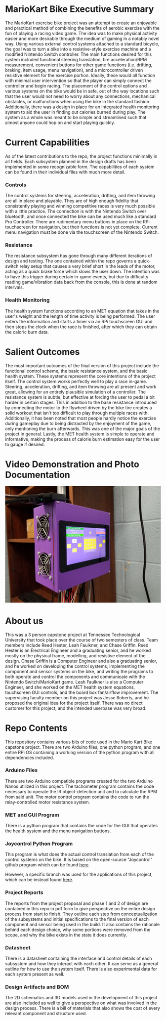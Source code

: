 # MarioKart Bike Executive Summary

The MarioKart exercise bike project was an attempt to create an enjoyable and practical method of combining the benefits of aerobic exercise with the fun of playing a racing video game. The idea was to make physical activity easier and more desirable through the medium of gaming in a notably novel way. Using various external control systems attached to a standard bicycle, the goal was to turn a bike into a resistive-style exercise machine and a modified Nintendo Switch controller. The main functions desired for this system included functional steering translation, tire acceleration/RPM measurement, convenient buttons for other game functions (i.e. drifting, braking, item usage, menu navigation), and a microcontroller driven resistive element for the exercise portion. Ideally, these would all function with minimal user intervention so that the player can simply connect the controller and begin racing. The placement of the control options and various systems on the bike would be in safe, out of the way locations such that the user would not need to worry about any connections, mechanical obstacles, or malfunctions when using the bike in the standard fashion. Additionally, there was a design in place for an integrated health monitoring system to aid the user in finding out calories burned during play. The system as a whole was meant to be simple and streamlined such that almost anyone could hop on and start playing quickly.

# Current Capabilities

As of the latest contributions to the repo, the project functions minimally in all fields. Each subsystem planned in the design drafts has been implemented in some recognizable form. The capabilities of each system can be found in their individual files with much more detail.

### Controls

The control systems for steering, acceleration, drifting, and item throwing are all in place and playable. They are of high enough fidelity that consistently playing and winning competitive races is very much possible with a little practice. The connection is with the Nintendo Switch over bluetooth, and once connected the bike can be used much like a standard Pro Controller. There are rudimentary menu buttons in place on the RPi touchscreen for navigation, but their functions is not yet complete. Current menu navigation must be done via the touchscreen of the Nintendo Switch.

### Resistance

The resistance subsystem has gone through many different iterations of design and testing. The one contained within the repo governs a quick-switch relay setup that causes a very brief short in the leads of the motor, acting as a quick brake force which slows the user down. The intention was to have this trigger during certain in-game events, but due to difficulty reading game/vibration data back from the console, this is done at random intervals.

### Health Monitoring

The health system functions according to an MET equation that takes in the user's weight and the length of time activity is being performed. The user enters the information and starts a timer via an RPi touchscreen GUI and then stops the clock when the race is finished, after which they can obtain the caloric burn data.

# Salient Outcomes

The most important outcomes of the final version of this project include the functional control scheme, the basic resistance system, and the basic health system. These systems represent the core intentions of the project itself. The control system works perfectly well to play a race in-game. Steering, acceleration, drifting, and item throwing are all present and work great, allowing for an entirely plausible simulation of a controller. The resistance system is subtle, but effective at forcing the user to pedal a bit harder in certain stages. This in addition to the base resistance introduced by connecting the motor to the flywheel driven by the bike tire creates a solid workout that isn't too difficult to play through multiple races with. Additionally, it has been noted that most people hardly notice the exercise during gameplay due to being distracted by the enjoyment of the game, only mentioning the burn afterwards. This was one of the major goals of the project in general. Lastly, the MET health system is simple to operate and informative, making the process of calorie burn estimation easy for the user to gauge if desired.

# Video Demonstration and Photo Documentation

[![Watch the video](/ProjectDocumentation/Photos/boardbox-and-touchscreen.jpg "Video Demo")](https://drive.google.com/file/d/1XO-LJ3wKvhisHmPTuDnR830Og8hAM-FM/view?usp=sharing)

# About us

This was a 3 person capstone project at Tennessee Technological University that took place over the course of two semesters of class. Team members include Reed Hester, Leah Faulkner, and Chase Griffin. Reed Hester is an Electrical Engineer and a graduating senior, and he worked mostly on the physical frame, modelling, and resistive element of the design. Chase Griffin is a Computer Engineer and also a graduating senior, and he worked on developing the control systems, implementing the component and sensor systems on the bike, and writing the programs to both operate and control the components and communicate with the Nintendo Switch/MarioKart game. Leah Faulkner is also a Computer Engineer, and she worked on the MET health system equations, touchscreen GUI controls, and the board box fan/airflow improvement. The supervising faculty member on this project was Jesse Roberts, and he proposed the original idea for the project itself. There was no direct customer for this project, and the intended userbase was very broad.

# Repo Contents
This repository contains various bits of code used in the Mario Kart Bike capstone project. There are two Arduino files, one python program, and one entire RPi OS containing a working version of the python program with all dependencies included.

### Arduino Files

There are two Arduino compatible programs created for the two Arduino Nanos utilized in this project. The tachometer program contains the code necessary to operate the IR object-detection unit and to calculate the RPM from said unit. The motor control program contains the code to run the relay-controlled motor resistance system.

### MET and GUI Program

There is a python program that contains the code for the GUI that operates the health system and the menu navigation buttons.

### Joycontrol Python Program

This program is what does the actual control translation from each of the control systems on the bike. It is based on the open-source "Joycontrol" github program which can be found [here](https://github.com/mart1nro/joycontrol).

However, a specific branch was used for the applications of this project, which can be instead found [here](https://github.com/Poohl/joycontrol).

### Project Reports

The reports from the project proposal and phase 1 and 2 of design are contained in this repo in pdf form to give perspective on the entire design process from start to finish. They outline each step from conceptualization of the subsystems and initial specifications to the final version of each component and sensor being used in the build. It also contains the rationale behind each design choice, why some portions were removed from the scope, and why the bike exists in the state it does currently.

### Datasheet

There is a datasheet containing the interface and control details of each subsystem and how they interact with each other. It can serve as a general outline for how to use the system itself. There is also experimental data for each system present as well.

### Design Artifacts and BOM

The 2D schematics and 3D models used in the development of this project are also included as well to give a perspective on what was involved in the design process. There is a bill of materials that also shows the cost of every relevant component and structure used.

